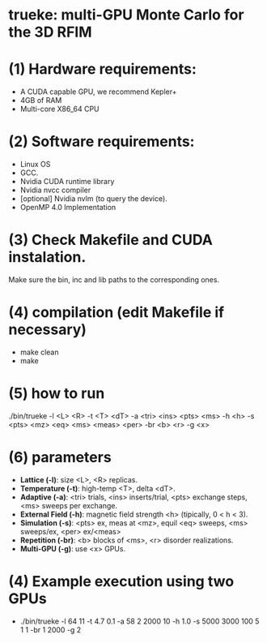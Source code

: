 # trueke: multi-GPU Monte Carlo for the 3D RFIM

# (1) Hardware requirements:
- A CUDA capable GPU, we recommend Kepler+
- 4GB of RAM
- Multi-core X86_64 CPU




# (2) Software requirements:
- Linux OS
- GCC.
- Nvidia CUDA runtime library
- Nvidia nvcc compiler
- [optional] Nvidia nvlm (to query the device).
- OpenMP 4.0 Implementation






# (3) Check Makefile and CUDA instalation. 
Make sure the bin, inc and lib paths to the corresponding ones.







# (4) compilation (edit Makefile if necessary)
 - make clean
 - make






# (5) how to run
./bin/trueke -l \<L\> \<R\> -t \<T\> \<dT\> -a \<tri\> <ins\> \<pts\> \<ms\> -h \<h\> -s \<pts\> \<mz\> \<eq\> \<ms\> \<meas\> \<per\> -br \<b\> \<r\> -g \<x\>




# (6) parameters
- <b>Lattice (-l)</b>: size \<L\>, \<R\> replicas.
- <b>Temperature (-t)</b>: high-temp \<T\>, delta \<dT\>.
- <b>Adaptive (-a)</b>: \<tri\> trials, \<ins\> inserts/trial, \<pts\> exchange steps, \<ms\> sweeps per exchange.
- <b>External Field (-h)</b>: magnetic field strength \<h\> \(tipically, 0 \< h \< 3\).
- <b>Simulation (-s)</b>: \<pts\> ex, meas at \<mz\>, equil \<eq\> sweeps, \<ms\> sweeps/ex, \<per\> ex/\<meas\>
- <b>Repetition (-br)</b>: \<b\> blocks of \<ms\>, \<r\> disorder realizations.
- <b>Multi-GPU (-g)</b>: use \<x\> GPUs.






# (4) Example execution using two GPUs 
- ./bin/trueke -l 64 11 -t 4.7 0.1 -a 58 2 2000 10 -h 1.0 -s 5000 3000 100 5 1 1 -br 1 2000 -g 2
